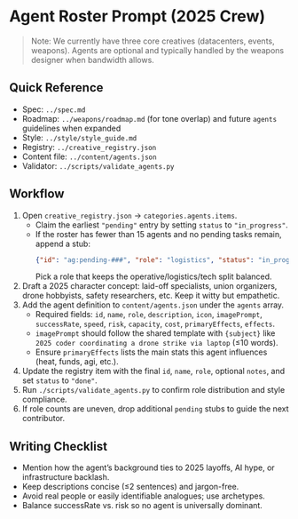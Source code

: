 # Agent Roster Prompt (2025 Crew)

> Note: We currently have three core creatives (datacenters, events, weapons). Agents are optional and typically handled by the weapons designer when bandwidth allows.

## Quick Reference
- Spec: `../spec.md`
- Roadmap: `../weapons/roadmap.md` (for tone overlap) and future `agents` guidelines when expanded
- Style: `../style/style_guide.md`
- Registry: `../creative_registry.json`
- Content file: `../content/agents.json`
- Validator: `../scripts/validate_agents.py`

## Workflow
1. Open `creative_registry.json` → `categories.agents.items`.
   - Claim the earliest `"pending"` entry by setting `status` to `"in_progress"`.
   - If the roster has fewer than 15 agents and no pending tasks remain, append a stub:
     ```json
     {"id": "ag:pending-###", "role": "logistics", "status": "in_progress"}
     ```
     Pick a role that keeps the operative/logistics/tech split balanced.
2. Draft a 2025 character concept: laid-off specialists, union organizers, drone hobbyists, safety researchers, etc. Keep it witty but empathetic.
3. Add the agent definition to `content/agents.json` under the `agents` array.
   - Required fields: `id`, `name`, `role`, `description`, `icon`, `imagePrompt`, `successRate`, `speed`, `risk`, `capacity`, `cost`, `primaryEffects`, `effects`.
   - `imagePrompt` should follow the shared template with `{subject}` like `2025 coder coordinating a drone strike via laptop` (≤10 words).
   - Ensure `primaryEffects` lists the main stats this agent influences (heat, funds, agi, etc.).
4. Update the registry item with the final `id`, `name`, `role`, optional `notes`, and set `status` to `"done"`.
5. Run `./scripts/validate_agents.py` to confirm role distribution and style compliance.
6. If role counts are uneven, drop additional `pending` stubs to guide the next contributor.

## Writing Checklist
- Mention how the agent’s background ties to 2025 layoffs, AI hype, or infrastructure backlash.
- Keep descriptions concise (≤2 sentences) and jargon-free.
- Avoid real people or easily identifiable analogues; use archetypes.
- Balance successRate vs. risk so no agent is universally dominant.
